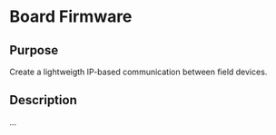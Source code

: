 # Board Firmware

## Purpose

Create a lightweigth IP-based communication between field devices.

## Description

...